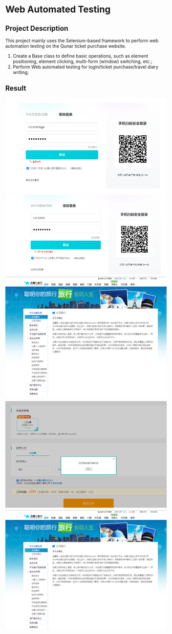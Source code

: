 # Web Automated Testing
## Project Description
This project mainly uses the Selenium-based framework to perform web automation testing on the Qunar ticket purchase website.
1. Create a Base class to define basic operations, such as element positioning, element clicking, multi-form (window) switching, etc.;
2. Perform Web automated testing for login/ticket purchase/travel diary writing;

## Result
![登录失败](https://github.com/1void1/Web-Automated-Testing/blob/main/result/%E7%99%BB%E5%BD%95%E5%A4%B1%E8%B4%A5.jpg)
![用户名或密码错误](https://github.com/1void1/Web-Automated-Testing/blob/main/result/%E7%94%A8%E6%88%B7%E5%90%8D%E6%88%96%E5%AF%86%E7%A0%81%E9%94%99%E8%AF%AF.jpg)
![登录成功](https://github.com/1void1/Web-Automated-Testing/blob/main/result/%E7%99%BB%E5%BD%95%E6%88%90%E5%8A%9F.jpg)  

![购票失败](https://github.com/1void1/Web-Automated-Testing/blob/main/result/%E8%B4%AD%E7%A5%A8%E5%A4%B1%E8%B4%A5.jpg)
![购票成功](https://github.com/1void1/Web-Automated-Testing/blob/main/result/%E7%99%BB%E5%BD%95%E6%88%90%E5%8A%9F.jpg)

